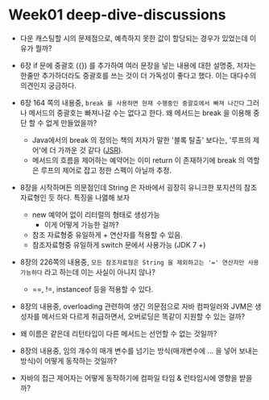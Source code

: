 # Week01 deep-dive-discussions
- 다운 캐스팅할 시의 문제점으로, 예측하지 못한 값이 할당되는 경우가 있었는데 이유가 뭘까?
- 6장 if 문에 중괄호 ({}) 를 추가하여 여러 문장을 넣는 내용에 대한 설명중, 저자는 한줄만 추가하더라도 중괄호를 쓰는 것이 더 가독성이 좋다고 했다. 이는 대다수의 의견인지 궁금하다.
- 6장 164 쪽의 내용중, `break 를 사용하면 현재 수행중인 중괄호에서 빠져 나간다` 그러나 메서드의 중괄호는 빠져나갈 수는 없다고 한다. 왜 메서드는 break 을 이용해 중단 할 수 없게 만들었을까?
    - Java에서의 break 의 정의는 책의 저자가 말한 '블록 탈출' 보다는, '루프의 제어'에 더 가까운 것 같다 ([JSR](https://docs.oracle.com/javase/specs/jls/se21/html/jls-14.html#jls-14.15)).
    - 메서드의 흐름을 제어하는 예약어는 이미 return 이 존재하기에 break 의 역할은 루프의 제어로 잡고 정한 스펙이 아닐까 추정.

- 8장을 시작하며든 의문점인데 String 은 자바에서 굉장히 유니크한 포지션의 참조 자료형인 듯 하다. 특징을 나엻해 보자
  - new 예약어 없이 리터럴의 형태로 생성가능
    - 이게 어떻게 가능한 걸까?
  - 참조 자료형중 유일하게 + 연산자를 적용할 수 있음.
  - 참조자료형중 유일하게 switch 문에서 사용가능 (JDK 7 +)
  
- 8장의 226쪽의 내용중, `모든 참조자료형은 String 을 제외하고는 '=' 연산자만 사용가능하다` 라고 하는데 이는 사실이 아니지 않나?
  - ==, !=, instanceof 등을 적용할 수 있다. 

- 8장의 내용중, overloading 관련하여 생긴 의문점으로 자바 컴파일러와 JVM은 생성자를 메서드와 다르게 취급하면서, 오버로딩은 똑같이 지원할 수 있는 걸까? 
- 왜 이름은 같은데 리턴타입이 다른 메서드는 선언할 수 없는 것일까?

- 8장의 내용중, 임의 개수의 매개 변수를 넘기는 방식(매개변수에 ... 을 넣어 보내는 방식)이 어떻게 동작하는 것일까?

- 자바의 접근 제어자는 어떻게 동작하기에 컴파일 타임 & 런타임시에 영향을 받을까?